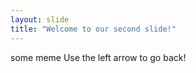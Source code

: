 ```yaml
---
layout: slide
title: "Welcome to our second slide!"
---
```

some meme
Use the left arrow to go back!
